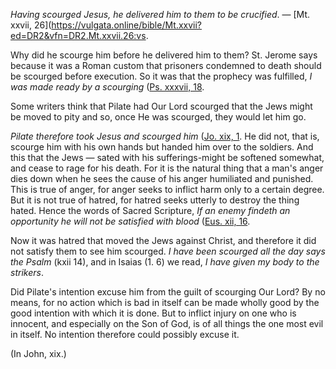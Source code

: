 
_Having scourged Jesus, he delivered him to them to be crucified_. — [Mt. xxvii, 26](https://vulgata.online/bible/Mt.xxvii?ed=DR2&vfn=DR2.Mt.xxvii.26:vs.

Why did he scourge him before he delivered him to them? St. Jerome says because it was a Roman custom that prisoners condemned to death should be scourged before execution. So it was that the prophecy was fulfilled, _I was made ready by a scourging_ ([Ps. xxxvii, 18](https://vulgata.online/bible/Ps.xxxvii?ed=DR2&vfn=DR2.Ps.xxxvii.18:vs).

Some writers think that Pilate had Our Lord scourged that the Jews might be moved to pity and so, once He was scourged, they would let him go.

_Pilate therefore took Jesus and scourged him_ ([Jo. xix, 1](https://vulgata.online/bible/Jo.xix?ed=DR2&vfn=DR2.Jo.xix.1:vs). He did not, that is, scourge him with his own hands but handed him over to the soldiers. And this that the Jews — sated with his sufferings-might be softened somewhat, and cease to rage for his death. For it is the natural thing that a man's anger dies down when he sees the cause of his anger humiliated and punished. This is true of anger, for anger seeks to inflict harm only to a certain degree. But it is not true of hatred, for hatred seeks utterly to destroy the thing hated. Hence the words of Sacred Scripture, _If an enemy findeth an opportunity he will not be satisfied with blood_ ([Eus. xii, 16](https://vulgata.online/bible/Eus.xii?ed=DR2&vfn=DR2.Eus.xii.16:vs).

Now it was hatred that moved the Jews against Christ, and therefore it did not satisfy them to see him scourged. _I have been scourged all the day says the Psalm_ (kxii 14), and in Isaias (1. 6) we read, _I have given my body to the strikers_.

Did Pilate's intention excuse him from the guilt of scourging Our Lord? By no means, for no action which is bad in itself can be made wholly good by the good intention with which it is done. But to inflict injury on one who is innocent, and especially on the Son of God, is of all things the one most evil in itself. No intention therefore could possibly excuse it.

(In John, xix.)

